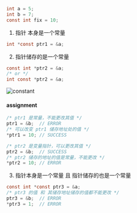 ```C
int a = 5;
int b = 7;
const int fix = 10;
```
1. 指针 本身是一个常量
```C
int *const ptr1 = &a;
```

2. 指针储存的是一个常量
```C
const int *ptr2 = &a;
/* or */
int const *ptr2 = &a;
```

![constant](constant.png)

#### assignment
```C
/* ptr1 是常量，不能更改其值 */
ptr1 = &b;  // ERROR 
/* 可以改变 ptr1 储存地址处的值 */
*ptr1 = 10; // SUCCESS

/* ptr2 是变量指针，可以更改其值 */
ptr2 = &b;  // SUCCESS
/* ptr2 储存的地址的值是常量，不能更改 */
*ptr2 = 10; // ERROR
```

3. 指针本身是一个常量 且 指针储存的也是一个常量
```C
const int *const ptr3 = &a;
/* ptr3 的值 和 其储存地址储存的值都不能更改 */
ptr3 = &b;  // ERROR
*ptr3 = 1;  // ERROR
```